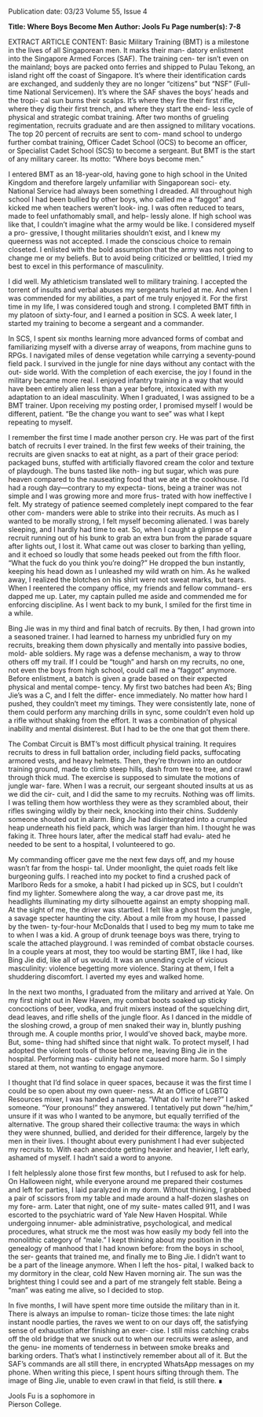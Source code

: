 Publication date: 03/23
Volume 55, Issue 4

**Title: Where Boys Become Men**
**Author: Jools Fu**
**Page number(s): 7-8**

EXTRACT ARTICLE CONTENT:
Basic Military Training (BMT) 
is a milestone in the lives of all 
Singaporean men. It marks their man-
datory enlistment into the Singapore 
Armed Forces (SAF). The training cen-
ter isn’t even on the mainland; boys are 
packed onto ferries and shipped to Pulau 
Tekong, an island right off the coast of 
Singapore. It’s where their identification 
cards are exchanged, and suddenly they 
are no longer “citizens” but “NSF” (Full-
time National Servicemen). It’s where the 
SAF shaves the boys’ heads and the tropi-
cal sun burns their scalps. It’s where they 
fire their first rifle, where they dig their 
first trench, and where they start the end-
less cycle of physical and strategic combat 
training. After two months of grueling 
regimentation, recruits graduate and are 
then assigned to military vocations. The 
top 20 percent of recruits are sent to com-
mand school to undergo further combat 
training, Officer Cadet School (OCS) to 
become an officer, or Specialist Cadet 
School (SCS) to become a sergeant. But 
BMT is the start of any military career. Its 
motto: “Where boys become men.”


I entered BMT as an 18-year-old, 
having gone to high school in the 
United Kingdom and therefore largely 
unfamiliar 
with 
Singaporean 
soci-
ety. National Service had always been 
something I dreaded. All throughout 
high school I had been bullied by other 
boys, who called me a “faggot” and 
kicked me when teachers weren’t look-
ing. I was often reduced to tears, made 
to feel unfathomably small, and help-
lessly alone. If high school was like 
that, I couldn’t imagine what the army 
would be like. I considered myself a pro-
gressive, I thought militaries shouldn’t 
exist, and I knew my queerness was not 
accepted. I made the conscious choice 
to remain closeted. I enlisted with the 
bold assumption that the army was not 
going to change me or my beliefs. But to 
avoid being criticized or belittled, I tried 
my best to excel in this performance 
of masculinity. 


I did well. My athleticism translated 
well to military training. I accepted the 
torrent of insults and verbal abuses my 
sergeants hurled at me. And when I was 
commended for my abilities, a part of me 
truly enjoyed it. For the first time in my 
life, I was considered tough and strong. 
I completed BMT fifth in my platoon of 
sixty-four, and I earned a position in 
SCS. A week later, I started my training 
to become a sergeant and a commander.


In SCS, I spent six months learning 
more advanced forms of combat and 
familiarizing myself with a diverse array 
of weapons, from machine guns to RPGs. 
I navigated miles of dense vegetation 
while carrying a seventy-pound field 
pack. I survived in the jungle for nine 
days without any contact with the out-
side world. With the completion of each 
exercise, the joy I found in the military 
became more real. I enjoyed infantry 
training in a way that would have been 
entirely alien less than a year before, 
intoxicated with my adaptation to an 
ideal masculinity. When I graduated, I 
was assigned to be a BMT trainer. Upon 
receiving my posting order, I promised 
myself I would be different, patient. “Be 
the change you want to see” was what I 
kept repeating to myself.


I remember the first time I made 
another person cry. He was part of the 
first batch of recruits I ever trained. In 
the first few weeks of their training, 
the recruits are given snacks to eat at 
night, as a part of their grace period: 
packaged buns, stuffed with artificially 
flavored cream the color and texture of 
playdough. The buns tasted like noth-
ing but sugar, which was pure heaven 
compared to the nauseating food that 
we ate at the cookhouse. I’d had a 
rough day—contrary to my expecta-
tions, being a trainer was not simple 
and I was growing more and more frus-
trated with how ineffective I felt. My 
strategy of patience seemed completely 
inept compared to the fear other com-
manders were able to strike into their 
recruits. As much as I wanted to be 
morally strong, I felt myself becoming 
alienated.  I was barely sleeping, and 
I hardly had time to eat. So, when I 
caught a glimpse of a recruit running 
out of his bunk to grab an extra bun 
from the parade square after lights out, 
I lost it. What came out was closer to 
barking than yelling, and it echoed so 
loudly that some heads peeked out from 
the fifth floor. “What the fuck do you 
think you’re doing?” He dropped the 
bun instantly, keeping his head down as 
I unleashed my wild wrath on him. As 
he walked away, I realized the blotches 
on his shirt were not sweat marks, but 
tears. When I reentered the company 
office, my friends and fellow command-
ers dapped me up. Later, my captain 
pulled me aside and commended me 
for enforcing discipline. As I went back 
to my bunk, I smiled for the first time 
in a while.


Bing Jie was in my third and final 
batch of recruits. By then, I had grown 
into a seasoned trainer. I had learned 
to harness my unbridled fury on my 
recruits, breaking them down physically 
and mentally into passive bodies, mold-
able soldiers. My rage was a defense 
mechanism, a way to throw others off 
my trail. If I could be “tough” and harsh 
on my recruits, no one, not even the 
boys from high school, could call me 
a “faggot” anymore. Before enlistment, 
a batch is given a grade based on their 
expected physical and mental compe-
tency. My first two batches had been A’s; 
Bing Jie’s was a C, and I felt the differ-
ence immediately. No matter how hard I 
pushed, they couldn’t meet my timings. 
They were consistently late, none of 
them could perform any marching drills 
in sync, some couldn’t even hold up a 
rifle without shaking from the effort. It 
was a combination of physical inability 
and mental disinterest. But I had to be 
the one that got them there.


The Combat Circuit is BMT’s most 
difficult physical training. It requires 
recruits to dress in full battalion order, 
including 
field 
packs, 
suffocating 
armored vests, and heavy helmets. Then, 
they’re thrown into an outdoor training 
ground, made to climb steep hills, dash 
from tree to tree, and crawl through 
thick mud. The exercise is supposed 
to simulate the motions of jungle war-
fare. When I was a recruit, our sergeant 
shouted insults at us as we did the cir-
cuit, and I did the same to my recruits. 
Nothing was off limits. I was telling 
them how worthless they were as they 
scrambled about, their rifles swinging 
wildly by their neck, knocking into 
their chins. Suddenly someone shouted 
out in alarm. Bing Jie had disintegrated 
into a crumpled heap underneath his 
field pack, which was larger than him. 
I thought he was faking it. Three hours 
later, after the medical staff had evalu-
ated he needed to be sent to a hospital, I 
volunteered to go.


My commanding officer gave 
me the next few days off, and 
my house wasn’t far from the hospi-
tal. Under moonlight, the quiet roads 
felt like burgeoning gulfs. I reached 
into my pocket to find a crushed pack 
of Marlboro Reds for a smoke, a habit 
I had picked up in SCS, but I couldn’t 
find my lighter. Somewhere along the 
way, a car drove past me, its headlights 
illuminating my dirty silhouette against 
an empty shopping mall. At the sight 
of me, the driver was startled. I felt 
like a ghost from the jungle, a savage 
specter haunting the city. About a mile 
from my house, I passed by the twen-
ty-four-hour McDonalds that I used to 
beg my mum to take me to when I was 
a kid. A group of drunk teenage boys 
was there, trying to scale the attached 
playground. I was reminded of combat 
obstacle courses. In a couple years at 
most, they too would be starting BMT, 
like I had, like Bing Jie did, like all of 
us would. It was an unending cycle of 
vicious masculinity: violence begetting 
more violence. Staring at them, I felt 
a shuddering discomfort. I averted my 
eyes and walked home.


In the next two months, I graduated 
from the military and arrived at Yale. 
On my first night out in New Haven, 
my combat boots soaked up sticky 
concoctions of beer, vodka, and fruit 
mixers instead of the squelching dirt, 
dead leaves, and rifle shells of the jungle 
floor. As I danced in the middle of the 
sloshing crowd, a group of men snaked 
their way in, bluntly pushing through 
me. A couple months prior, I would’ve 
shoved back, maybe more. But, some-
thing had shifted since that night walk. 
To protect myself, I had adopted the 
violent tools of those before me, leaving 
Bing Jie in the hospital. Performing mas-
culinity had not caused more harm. So 
I simply stared at them, not wanting to 
engage anymore. 


I thought that I’d find solace in queer 
spaces, because it was the first time I 
could be so open about my own queer-
ness. At an Office of LGBTQ Resources 
mixer, I was handed a nametag. “What 
do I write here?” I asked someone. “Your 
pronouns!” they answered. I tentatively 
put down “he/him,” unsure if it was 
who I wanted to be anymore, but equally 
terrified of the alternative. The group 
shared their collective trauma: the ways 
in which they were shunned, bullied, 
and derided for their difference, largely 
by the men in their lives. I thought about 
every punishment I had ever subjected 
my recruits to. With each anecdote 
getting heavier and heavier, I left early, 
ashamed of myself. I hadn’t said a word 
to anyone.


I felt helplessly alone those first few 
months, but I refused to ask for help. 
On Halloween night, while everyone 
around me prepared their costumes and 
left for parties, I laid paralyzed in my 
dorm. Without thinking, I grabbed a 
pair of scissors from my table and made 
around a half-dozen slashes on my fore-
arm. Later that night, one of my suite-
mates called 911, and I was escorted to 
the psychiatric ward of Yale New Haven 
Hospital. While undergoing innumer-
able administrative, psychological, and 
medical procedures, what struck me 
the most was how easily my body fell 
into the monolithic category of “male.” I 
kept thinking about my position in the 
genealogy of manhood that I had known 
before: from the boys in school, the ser-
geants that trained me, and finally me to 
Bing Jie. I didn’t want to be a part of the 
lineage anymore. When I left the hos-
pital, I walked back to my dormitory in 
the clear, cold New Haven morning air. 
The sun was the brightest thing I could 
see and a part of me strangely felt stable. 
Being a “man” was eating me alive, so I 
decided to stop.


In five months, I will have spent 
more time outside the military than in 
it. There is always an impulse to roman-
ticize those times: the late night instant 
noodle parties, the raves we went to 
on our days off, the satisfying sense 
of exhaustion after finishing an exer-
cise. I still miss catching crabs off the 
old bridge that we snuck out to when 
our recruits were asleep, and the genu-
ine moments of tenderness in between 
smoke breaks and barking orders. That’s 
what I instinctively remember about 
all of it. But the SAF’s commands are 
all still there, in encrypted WhatsApp 
messages on my phone. When writing 
this piece, I spent hours sifting through 
them. The image of Bing Jie, unable to 
even crawl in that field, is still there. ∎


Jools Fu is a sophomore in  
Pierson College.